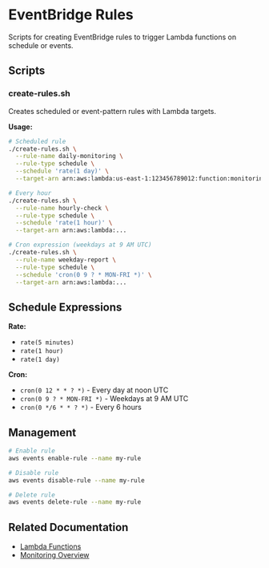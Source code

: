 # EventBridge Rules

Scripts for creating EventBridge rules to trigger Lambda functions on schedule or events.

## Scripts

### create-rules.sh
Creates scheduled or event-pattern rules with Lambda targets.

**Usage:**
```bash
# Scheduled rule
./create-rules.sh \
  --rule-name daily-monitoring \
  --rule-type schedule \
  --schedule 'rate(1 day)' \
  --target-arn arn:aws:lambda:us-east-1:123456789012:function:monitoring-trigger

# Every hour
./create-rules.sh \
  --rule-name hourly-check \
  --rule-type schedule \
  --schedule 'rate(1 hour)' \
  --target-arn arn:aws:lambda:...

# Cron expression (weekdays at 9 AM UTC)
./create-rules.sh \
  --rule-name weekday-report \
  --rule-type schedule \
  --schedule 'cron(0 9 ? * MON-FRI *)' \
  --target-arn arn:aws:lambda:...
```

## Schedule Expressions

**Rate:**
- `rate(5 minutes)`
- `rate(1 hour)`
- `rate(1 day)`

**Cron:**
- `cron(0 12 * * ? *)` - Every day at noon UTC
- `cron(0 9 ? * MON-FRI *)` - Weekdays at 9 AM UTC
- `cron(0 */6 * * ? *)` - Every 6 hours

## Management

```bash
# Enable rule
aws events enable-rule --name my-rule

# Disable rule
aws events disable-rule --name my-rule

# Delete rule
aws events delete-rule --name my-rule
```

## Related Documentation
- [Lambda Functions](../../compute/lambda/README.md)
- [Monitoring Overview](../README.md)
